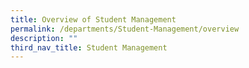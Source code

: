 ```yaml
---
title: Overview of Student Management
permalink: /departments/Student-Management/overview
description: ""
third_nav_title: Student Management
---
```


